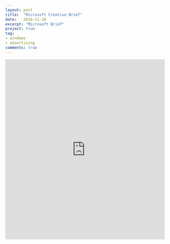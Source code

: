 ```yaml
---
layout: post
title:  "Microsoft Creative Brief"
date:   2016-11-10
excerpt: "Microsoft Brief"
project: true
tag:
- windows
- advertising
comments: true
---
```

<style>
.responsive-wrap iframe{ max-width: 100%;}
</style>
<div class="responsive-wrap">
<!-- this is the embed code provided by Google -->
  <iframe src="https://docs.google.com/document/d/1Xyp_2KsFlpaPgtF2L6ghXcMfuiVW0CJKTycackxEumI/pub?embedded=true" frameborder="0" width="960" height="569" allowfullscreen="true" mozallowfullscreen="true" webkitallowfullscreen="true"></iframe>
<!-- Google embed ends -->
</div>

